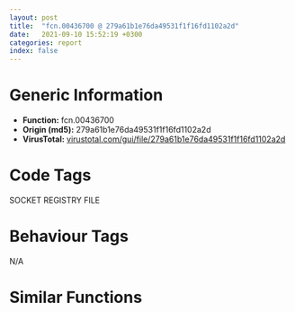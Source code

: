 ```yaml
---
layout: post
title:  "fcn.00436700 @ 279a61b1e76da49531f1f16fd1102a2d"
date:   2021-09-10 15:52:19 +0300
categories: report
index: false
---
```


# Generic Information
- **Function:** fcn.00436700
- **Origin (md5):** 279a61b1e76da49531f1f16fd1102a2d
- **VirusTotal:** [virustotal.com/gui/file/279a61b1e76da49531f1f16fd1102a2d][virustotal_ref]

# Code Tags
<span class="tag" id="SOCKET">SOCKET</span>
<span class="tag" id="REGISTRY">REGISTRY</span>
<span class="tag" id="FILE">FILE</span>


# Behaviour Tags
<span class="bhv-tag" id="na">N/A</span>

# Similar Functions
<script type="text/javascript" src="https://www.gstatic.com/charts/loader.js"></script>
<script type="text/javascript">

    google.charts.load('current', {'packages':['corechart']});
    google.charts.setOnLoadCallback(drawChart);

    function drawChart() {
    var data = new google.visualization.DataTable();
        data.addColumn('number', 'X');
        data.addColumn('number', 'Y');
        data.addColumn({type: 'string', role: 'tooltip', 'p': {'html': true}});
        data.addColumn({'type': 'string', 'role': 'style'});
        
        data.addRows([
    [0, 0, '<b><a href="/report/fcn.00436700@279a61b1e76da49531f1f16fd1102a2d">fcn.00436700</a><br>@279a61b1e76da49531f1f16fd1102a2d</b><br>', 'point { fill-color: #e0440e; }'],

        ]);

    var options = {
        title: 'Similarity Plot',
        legend: 'none',
        colors: ['#dedbd9', '#e6693e', '#ec8f6e', '#f3b49f', '#f6c7b6'],
        tooltip: {isHtml: true, trigger: 'both'},
        explorer: {
        actions: ["dragToZoom", "rightClickToReset"],
        },
        chartArea: {
        width: '80%',
        height: '80%'
        },
        width: '100%',
        height: '100%'
    };

    var chart = new google.visualization.ScatterChart(document.getElementById('chart_div'));

    chart.draw(data, options);
    }
    
</script>


<div id="chart_div" style="width: 100%px; height: 100%;"></div>

# Disassembled Code
{% highlight nasm %}

push ebp
mov ebp, esp
push 0xffffffffffffffff
push 0x4f0735
mov eax, dword
push eax
sub esp, 0xcc8
mov eax, dword[0x53ebd0]
xor eax, ebp
mov dword[ebp-0x38], eax
push eax
lea eax, [ebp-0xc]
mov dword
mov dword[ebp-0x1c], 0
cmp dword[ebp+8], 0
jne 0x43673f
xor eax, eax
jmp 0x436e0e
lea ecx, [ebp-0x20]
call fcn.0042d510
mov dword[ebp-4], 0
mov dword[ebp-0x24], 0
mov dword[ebp-0x18], 0x80000001
mov ecx, dword[ebp+8]
add ecx, 0x144
call fcn.00403920
test eax, eax
je 0x436865
lea eax, [ebp-0x24]
push eax
lea ecx, [ebp-0x18]
push ecx
mov ecx, dword[ebp+8]
add ecx, 0x144
call fcn.004013a0
push eax
call fcn.004364f0
add esp, 0xc
movzx edx, al
test edx, edx
je 0x436865
mov dword[ebp-0x28], 0
lea eax, [ebp-0x28]
push eax
push 0x20019
push 0
mov ecx, dword[ebp-0x24]
push ecx
mov edx, dword[ebp-0x18]
push edx
call dword[sym.imp.ADVAPI32.dll_RegOpenKeyExW]
mov dword[ebp-0x2c], eax
cmp dword[ebp-0x2c], 0
je 0x4367eb
cmp dword[ebp-0x18], reloc.WS2_32.dll_accept
jne 0x4367eb
lea eax, [ebp-0x28]
push eax
push 0x20019
push 0
mov ecx, dword[ebp-0x24]
push ecx
push reloc.OLEAUT32.dll_SysReAllocString
call dword[sym.imp.ADVAPI32.dll_RegOpenKeyExW]
mov dword[ebp-0x2c], eax
call fcn.004ea4d0
movzx edx, al
test edx, edx
je 0x436819
cmp dword[ebp-0x2c], 0
je 0x436819
lea eax, [ebp-0x28]
push eax
push 0x20119
push 0
mov ecx, dword[ebp-0x24]
push ecx
mov edx, dword[ebp-0x18]
push edx
call dword[sym.imp.ADVAPI32.dll_RegOpenKeyExW]
mov dword[ebp-0x2c], eax
mov eax, dword[ebp-0x24]
mov dword[ebp-0xc90], eax
mov ecx, dword[ebp-0xc90]
push ecx
call fcn.00490676
add esp, 4
mov edx, dword[ebp-0x28]
push edx
call dword[sym.imp.ADVAPI32.dll_RegCloseKey]
cmp dword[ebp-0x2c], 0
jne 0x436865
mov dword[ebp-0xc94], 1
mov dword[ebp-4], 0xffffffff
lea ecx, [ebp-0x20]
call fcn.00427550
mov eax, dword[ebp-0xc94]
jmp 0x436e0e
mov ecx, dword[ebp+8]
add ecx, 0x160
call fcn.00403920
test eax, eax
je 0x43696e
lea eax, [ebp-0x24]
push eax
lea ecx, [ebp-0x18]
push ecx
mov ecx, dword[ebp+8]
add ecx, 0x160
call fcn.004013a0
push eax
call fcn.004364f0
add esp, 0xc
movzx edx, al
test edx, edx
je 0x43696e
mov dword[ebp-0x30], 0
lea eax, [ebp-0x30]
push eax
push 0x20019
push 0
mov ecx, dword[ebp-0x24]
push ecx
mov edx, dword[ebp-0x18]
push edx
call dword[sym.imp.ADVAPI32.dll_RegOpenKeyExW]
mov dword[ebp-0x34], eax
cmp dword[ebp-0x34], 0
je 0x4368f4
cmp dword[ebp-0x18], reloc.WS2_32.dll_accept
jne 0x4368f4
lea eax, [ebp-0x30]
push eax
push 0x20019
push 0
mov ecx, dword[ebp-0x24]
push ecx
push reloc.OLEAUT32.dll_SysReAllocString
call dword[sym.imp.ADVAPI32.dll_RegOpenKeyExW]
mov dword[ebp-0x34], eax
call fcn.004ea4d0
movzx edx, al
test edx, edx
je 0x436922
cmp dword[ebp-0x34], 0
je 0x436922
lea eax, [ebp-0x30]
push eax
push 0x20119
push 0
mov ecx, dword[ebp-0x24]
push ecx
mov edx, dword[ebp-0x18]
push edx
call dword[sym.imp.ADVAPI32.dll_RegOpenKeyExW]
mov dword[ebp-0x34], eax
mov eax, dword[ebp-0x24]
mov dword[ebp-0xc98], eax
mov ecx, dword[ebp-0xc98]
push ecx
call fcn.00490676
add esp, 4
mov edx, dword[ebp-0x30]
push edx
call dword[sym.imp.ADVAPI32.dll_RegCloseKey]
cmp dword[ebp-0x34], 0
jne 0x43696e
mov dword[ebp-0xc9c], 1
mov dword[ebp-4], 0xffffffff
lea ecx, [ebp-0x20]
call fcn.00427550
mov eax, dword[ebp-0xc9c]
jmp 0x436e0e
mov ecx, dword[ebp+8]
add ecx, 0x1d0
call fcn.0042dd20
movzx eax, al
test eax, eax
jne 0x436a8d
xor ecx, ecx
mov word[ebp-0x44c], cx
push 0x206
push 0
lea edx, [ebp-0x44a]
push edx
call fcn.00490b70
add esp, 0xc
push 0
push 0
lea eax, [ebp-0x44c]
push eax
push 0
call dword[sym.imp.SHELL32.dll_SHGetSpecialFolderPathW]
mov ecx, dword[ebp+8]
add ecx, 0x1d0
call fcn.004013a0
push eax
lea ecx, [ebp-0x44c]
push ecx
call dword[sym.imp.SHLWAPI.dll_PathAppendW]
lea edx, [ebp-0x44c]
push edx
call dword[sym.imp.SHLWAPI.dll_PathFileExistsW]
test eax, eax
je 0x436a0a
mov dword[ebp-0xca0], 1
mov dword[ebp-4], 0xffffffff
lea ecx, [ebp-0x20]
call fcn.00427550
mov eax, dword[ebp-0xca0]
jmp 0x436e0e
xor eax, eax
mov word[ebp-0x244], ax
push 0x206
push 0
lea ecx, [ebp-0x242]
push ecx
call fcn.00490b70
add esp, 0xc
push 0
push 0x19
lea edx, [ebp-0x244]
push edx
push 0
call dword[sym.imp.SHELL32.dll_SHGetSpecialFolderPathW]
mov ecx, dword[ebp+8]
add ecx, 0x1d0
call fcn.004013a0
push eax
lea eax, [ebp-0x244]
push eax
call dword[sym.imp.SHLWAPI.dll_PathAppendW]
lea ecx, [ebp-0x244]
push ecx
call dword[sym.imp.SHLWAPI.dll_PathFileExistsW]
test eax, eax
je 0x436a8d
mov dword[ebp-0xca4], 1
mov dword[ebp-4], 0xffffffff
lea ecx, [ebp-0x20]
call fcn.00427550
mov eax, dword[ebp-0xca4]
jmp 0x436e0e
mov ecx, dword[ebp+8]
add ecx, 0x1ec
call fcn.0042dd20
movzx edx, al
test edx, edx
jne 0x436b29
xor eax, eax
mov word[ebp-0x654], ax
push 0x206
push 0
lea ecx, [ebp-0x652]
push ecx
call fcn.00490b70
add esp, 0xc
push 0
push 0x1a
lea edx, [ebp-0x654]
push edx
push 0
call dword[sym.imp.SHELL32.dll_SHGetSpecialFolderPathW]
mov ecx, dword[ebp+8]
add ecx, 0x1ec
call fcn.004013a0
push eax
lea eax, [ebp-0x654]
push eax
call dword[sym.imp.SHLWAPI.dll_PathAppendW]
lea ecx, [ebp-0x654]
push ecx
call dword[sym.imp.SHLWAPI.dll_PathFileExistsW]
test eax, eax
je 0x436b29
mov dword[ebp-0xca8], 1
mov dword[ebp-4], 0xffffffff
lea ecx, [ebp-0x20]
call fcn.00427550
mov eax, dword[ebp-0xca8]
jmp 0x436e0e
mov ecx, dword[ebp+8]
add ecx, 0x208
call fcn.0042dd20
movzx edx, al
test edx, edx
jne 0x436bc5
xor eax, eax
mov word[ebp-0x85c], ax
push 0x206
push 0
lea ecx, [ebp-0x85a]
push ecx
call fcn.00490b70
add esp, 0xc
push 0
push 0x1c
lea edx, [ebp-0x85c]
push edx
push 0
call dword[sym.imp.SHELL32.dll_SHGetSpecialFolderPathW]
mov ecx, dword[ebp+8]
add ecx, 0x208
call fcn.004013a0
push eax
lea eax, [ebp-0x85c]
push eax
call dword[sym.imp.SHLWAPI.dll_PathAppendW]
lea ecx, [ebp-0x85c]
push ecx
call dword[sym.imp.SHLWAPI.dll_PathFileExistsW]
test eax, eax
je 0x436bc5
mov dword[ebp-0xcac], 1
mov dword[ebp-4], 0xffffffff
lea ecx, [ebp-0x20]
call fcn.00427550
mov eax, dword[ebp-0xcac]
jmp 0x436e0e
mov ecx, dword[ebp+8]
add ecx, 0x230
call fcn.0042dd20
movzx edx, al
test edx, edx
jne 0x436daf
lea ecx, [ebp-0x874]
call fcn.00419b30
mov byte[ebp-4], 1
sub esp, 0x1c
mov ecx, esp
mov dword[ebp-0xcb0], esp
push 0x4fa24c
call fcn.004012e0
mov dword[ebp-0xcd4], eax
lea eax, [ebp-0x874]
push eax
mov ecx, dword[ebp+8]
add ecx, 0x230
push ecx
call fcn.0043f160
add esp, 0x24
lea edx, [ebp-0x87c]
push edx
lea ecx, [ebp-0x874]
call fcn.0040a140
jmp 0x436c49
push 0
lea eax, [ebp-0xcb8]
push eax
lea ecx, [ebp-0x87c]
call fcn.0043a8a0
lea ecx, [ebp-0xcc0]
push ecx
lea ecx, [ebp-0x874]
call fcn.0041af30
push eax
lea ecx, [ebp-0x87c]
call fcn.0044b9e0
movzx edx, al
test edx, edx
je 0x436da0
xor eax, eax
mov word[ebp-0xc8c], ax
push 0x206
push 0
lea ecx, [ebp-0xc8a]
push ecx
call fcn.00490b70
add esp, 0xc
push 0
push 0
lea edx, [ebp-0xc8c]
push edx
push 0
call dword[sym.imp.SHELL32.dll_SHGetSpecialFolderPathW]
lea ecx, [ebp-0x87c]
call fcn.0044b960
mov ecx, eax
call fcn.004013a0
push eax
lea eax, [ebp-0xc8c]
push eax
call dword[sym.imp.SHLWAPI.dll_PathAppendW]
lea ecx, [ebp-0xc8c]
push ecx
call dword[sym.imp.SHLWAPI.dll_PathFileExistsW]
test eax, eax
je 0x436d08
mov dword[ebp-0xcc4], 1
mov byte[ebp-4], 0
lea ecx, [ebp-0x874]
call fcn.00419ba0
mov dword[ebp-4], 0xffffffff
lea ecx, [ebp-0x20]
call fcn.00427550
mov eax, dword[ebp-0xcc4]
jmp 0x436e0e
xor edx, edx
mov word[ebp-0xa84], dx
push 0x206
push 0
lea eax, [ebp-0xa82]
push eax
call fcn.00490b70
add esp, 0xc
push 0
push 0x19
lea ecx, [ebp-0xa84]
push ecx
push 0
call dword[sym.imp.SHELL32.dll_SHGetSpecialFolderPathW]
lea ecx, [ebp-0x87c]
call fcn.0044b960
mov ecx, eax
call fcn.004013a0
push eax
lea edx, [ebp-0xa84]
push edx
call dword[sym.imp.SHLWAPI.dll_PathAppendW]
lea eax, [ebp-0xa84]
push eax
call dword[sym.imp.SHLWAPI.dll_PathFileExistsW]
test eax, eax
je 0x436d9b
mov dword[ebp-0xcc8], 1
mov byte[ebp-4], 0
lea ecx, [ebp-0x874]
call fcn.00419ba0
mov dword[ebp-4], 0xffffffff
lea ecx, [ebp-0x20]
call fcn.00427550
mov eax, dword[ebp-0xcc8]
jmp 0x436e0e
jmp 0x436c35
mov byte[ebp-4], 0
lea ecx, [ebp-0x874]
call fcn.00419ba0
mov ecx, dword[ebp+8]
mov edx, dword[ecx+0x24c]
push edx
mov eax, dword[ebp+8]
add eax, 0xe0
push eax
call fcn.00434fc0
add esp, 8
test eax, eax
jne 0x436def
mov dword[ebp-0xccc], 1
mov dword[ebp-4], 0xffffffff
lea ecx, [ebp-0x20]
call fcn.00427550
mov eax, dword[ebp-0xccc]
jmp 0x436e0e
mov dword[ebp-0xcd0], 0
mov dword[ebp-4], 0xffffffff
lea ecx, [ebp-0x20]
call fcn.00427550
mov eax, dword[ebp-0xcd0]
mov ecx, dword[ebp-0xc]
mov dword
pop ecx
mov ecx, dword[ebp-0x38]
xor ecx, ebp
call fcn.00490ace
mov esp, ebp
pop ebp
ret

{% endhighlight %}

[virustotal_ref]: https://www.virustotal.com/gui/file/279a61b1e76da49531f1f16fd1102a2d